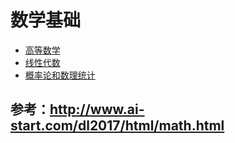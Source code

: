 # 数学基础

* [高等数学](高等数学.ipynb)
* [线性代数](线性代数.ipynb)
* [概率论和数理统计](概率论和数理统计.ipynb)

## 参考：<http://www.ai-start.com/dl2017/html/math.html>